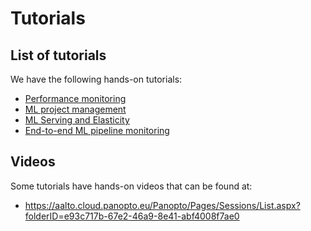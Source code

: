 # Tutorials

## List of tutorials
We have the following hands-on tutorials:

* [Performance monitoring](./PerformanceMonitoring/)
* [ML project management](./MLProjectManagement/)
* [ML Serving and Elasticity]()
* [End-to-end ML pipeline monitoring]()
## Videos
Some tutorials have hands-on videos that can be found at:
* https://aalto.cloud.panopto.eu/Panopto/Pages/Sessions/List.aspx?folderID=e93c717b-67e2-46a9-8e41-abf4008f7ae0
